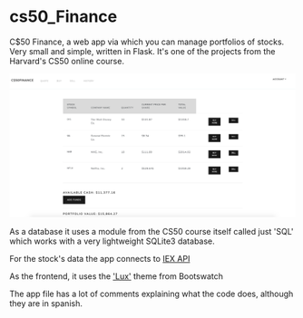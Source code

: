# cs50_Finance
 C$50 Finance, a web app via which you can manage portfolios of stocks. Very small and simple, written in Flask. It's one of the projects from the Harvard's CS50 online course.
 
![screenshot](https://github.com/doste/cs50_Finance/blob/master/CS50Screen%20Shot%202020-08-31%20at%207.34.54%20PM.png)

As a database it uses a module from the CS50 course itself called just 'SQL' which works with a very lightweight SQLite3 database.

For the stock's data the app connects to [IEX API](https://iexcloud.io) 

As the frontend, it uses the ['Lux'](https://bootswatch.com/lux/) theme from Bootswatch

The app file has a lot of comments explaining what the code does, although they are in spanish.

